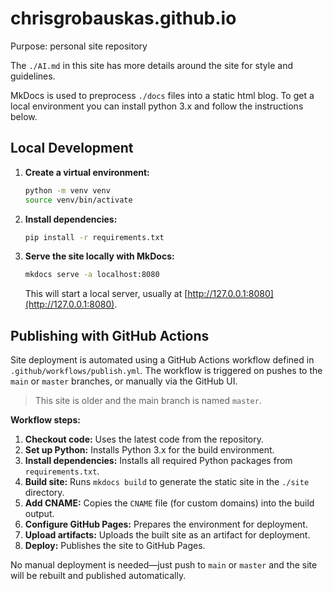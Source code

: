 # chrisgrobauskas.github.io
Purpose: personal site repository

The `./AI.md` in this site has more details around the site for style and guidelines.

MkDocs is used to preprocess `./docs` files into a static html blog. To get a local environment you can install python 3.x and follow the instructions below.

## Local Development

1. **Create a virtual environment:**
    ```bash
    python -m venv venv
    source venv/bin/activate
    ```

2. **Install dependencies:**
    ```bash
    pip install -r requirements.txt
    ```

3. **Serve the site locally with MkDocs:**
    ```bash
    mkdocs serve -a localhost:8080
    ```
    This will start a local server, usually at [http://127.0.0.1:8080](http://127.0.0.1:8080).

## Publishing with GitHub Actions

Site deployment is automated using a GitHub Actions workflow defined in `.github/workflows/publish.yml`. The workflow is triggered on pushes to the `main` or `master` branches, or manually via the GitHub UI.

> This site is older and the main branch is named `master`.

**Workflow steps:**
1. **Checkout code:** Uses the latest code from the repository.
2. **Set up Python:** Installs Python 3.x for the build environment.
3. **Install dependencies:** Installs all required Python packages from `requirements.txt`.
4. **Build site:** Runs `mkdocs build` to generate the static site in the `./site` directory.
5. **Add CNAME:** Copies the `CNAME` file (for custom domains) into the build output.
6. **Configure GitHub Pages:** Prepares the environment for deployment.
7. **Upload artifacts:** Uploads the built site as an artifact for deployment.
8. **Deploy:** Publishes the site to GitHub Pages.

No manual deployment is needed—just push to `main` or `master` and the site will be rebuilt and published automatically.